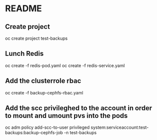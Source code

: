 # README

## Create project
oc create project test-backups

## Lunch Redis
oc create -f redis-pod.yaml
oc create -f redis-service.yaml

## Add the clusterrole rbac
oc create -f backup-cephfs-rbac.yaml

## Add the scc privileghed to the account in order to mount and umount pvs into the pods
oc adm policy add-scc-to-user privileged system:serviceaccount:test-backups:backup-cephfs-job -n test-backups